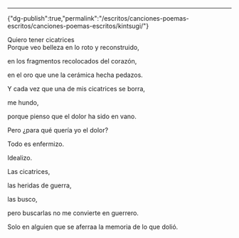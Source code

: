 ---
{"dg-publish":true,"permalink":"/escritos/canciones-poemas-escritos/canciones-poemas-escritos/kintsugi/"}

 

Quiero tener cicatrices  
Porque veo belleza en lo roto y reconstruido,

en los fragmentos recolocados del corazón,

en el oro que une la cerámica hecha pedazos.  

Y cada vez que una de mis cicatrices se borra,

me hundo,

porque pienso que el dolor ha sido en vano.

  
Pero ¿para qué quería yo el dolor?

Todo es enfermizo.

Idealizo.

  
Las cicatrices,

las heridas de guerra,

las busco,

pero buscarlas no me convierte en guerrero.

Solo en alguien que se aferraa la memoria de lo que dolió.
